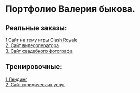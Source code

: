 # Портфолио Валерия быкова.
## Реальные заказы:

[1.Сайт на тему игры Clash Royale](http://clash-royale.tk)
 <br/>
[2. Сайт видеооператора](https://valeriy002.github.io/Виктор%20Волков%20-%20видеооператор/index.html)
 <br/>
[3. Сайт свадебного фотографа](https://valeriy002.github.io/Максим%20-%20свадебный%20фотограф/index.html)
 <br/>

 
## Тренировочные:
[1.Лендинг](https://valeriy002.github.io/Landing%20(no%20name)/index.html)
 <br/>
[2. Сайт юридических услуг](https://valeriy002.github.io/Юридические%20услуги/index.html)
 <br/>
